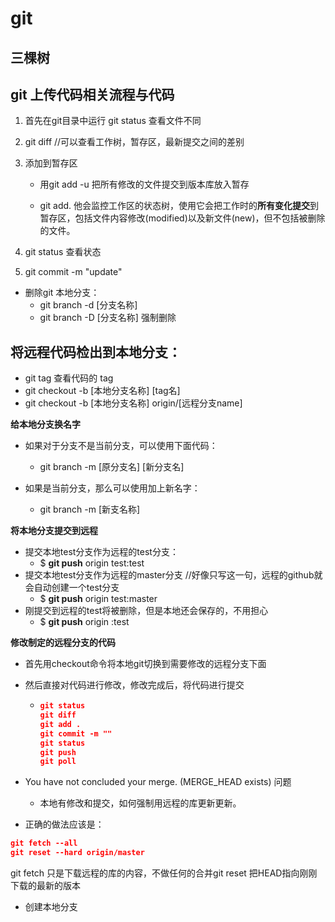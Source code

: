 # git

## 三棵树











## git 上传代码相关流程与代码

1.  首先在git目录中运行 git status  查看文件不同

2. git diff //可以查看工作树，暂存区，最新提交之间的差别

3. 添加到暂存区  

   * 用git add -u 把所有修改的文件提交到版本库放入暂存

   * git add. 他会监控工作区的状态树，使用它会把工作时的**所有变化提交**到暂存区，包括文件内容修改(modified)以及新文件(new)，但不包括被删除的文件。

4. git status  查看状态

5. git commit -m "update"



* 删除git 本地分支：
  * git branch -d [分支名称]  
  * git branch -D [分支名称]          强制删除

## 将远程代码检出到本地分支：	

* git tag  查看代码的 tag
* git checkout -b [本地分支名称]  [tag名]
* git checkout -b [本地分支名称] origin/[远程分支name]

**给本地分支换名字**

* 如果对于分支不是当前分支，可以使用下面代码：
  * git branch -m [原分支名] [新分支名]

* 如果是当前分支，那么可以使用加上新名字：
  * git branch -m [新支名称]

**将本地分支提交到远程**

* 提交本地test分支作为远程的test分支：
  * $ **git push** origin test:test	
* 提交本地test分支作为远程的master分支 //好像只写这一句，远程的github就会自动创建一个test分支
  * $ **git push** origin test:master
* 刚提交到远程的test将被删除，但是本地还会保存的，不用担心
  * $ **git push** origin :test 

**修改制定的远程分支的代码**

* 首先用checkout命令将本地git切换到需要修改的远程分支下面

* 然后直接对代码进行修改，修改完成后，将代码进行提交

  * ```json
    git status
    git diff
    git add .
    git commit -m ""
    git status
    git push
    git poll
    ```

  

* You have not concluded your merge. (MERGE_HEAD exists) 问题

  * 本地有修改和提交，如何强制用远程的库更新更新。

*  正确的做法应该是：

  ```json
  git fetch --all
  git reset --hard origin/master
  ```

  git fetch 只是下载远程的库的内容，不做任何的合并git reset 把HEAD指向刚刚下载的最新的版本

* 创建本地分支